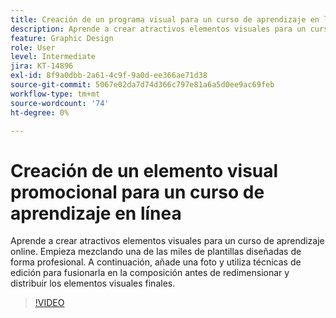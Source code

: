 ```yaml
---
title: Creación de un programa visual para un curso de aprendizaje en línea
description: Aprende a crear atractivos elementos visuales para un curso de aprendizaje online
feature: Graphic Design
role: User
level: Intermediate
jira: KT-14896
exl-id: 8f9a0dbb-2a61-4c9f-9a0d-ee366ae71d38
source-git-commit: 5067e02da7d74d366c797e81a6a5d0ee9ac69feb
workflow-type: tm+mt
source-wordcount: '74'
ht-degree: 0%

---
```


# Creación de un elemento visual promocional para un curso de aprendizaje en línea

Aprende a crear atractivos elementos visuales para un curso de aprendizaje online. Empieza mezclando una de las miles de plantillas diseñadas de forma profesional. A continuación, añade una foto y utiliza técnicas de edición para fusionarla en la composición antes de redimensionar y distribuir los elementos visuales finales.

>[!VIDEO](https://video.tv.adobe.com/v/3433934?quality=12&learn=on&hidetitle=true&captions=spa)
